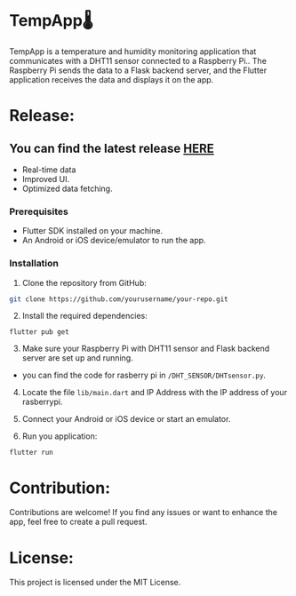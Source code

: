 # TempApp🌡️

TempApp is a temperature and humidity monitoring application that communicates with a DHT11 sensor connected to a Raspberry Pi.. The Raspberry Pi sends the data to a Flask backend server, and the Flutter application receives the data and displays it on the app.

# Release:

## You can find the latest release [HERE](https://github.com/mukundsolanki/TempApp-DHT11/releases/tag/v1.0.0)

- Real-time data
- Improved UI.
- Optimized data fetching.


### Prerequisites

- Flutter SDK installed on your machine.
- An Android or iOS device/emulator to run the app.

### Installation

1. Clone the repository from GitHub:

```bash
git clone https://github.com/yourusername/your-repo.git
```
2. Install the required dependencies:
```
flutter pub get
```

3. Make sure your Raspberry Pi with DHT11 sensor and Flask backend server are set up and running.

  - you can find the code for rasberry pi in `/DHT_SENSOR/DHTsensor.py`.

4. Locate the file `lib/main.dart` and IP Address with the IP address of your rasberrypi.

5. Connect your Android or iOS device or start an emulator.

6. Run you application:
```
flutter run
```

# Contribution:

Contributions are welcome! If you find any issues or want to enhance the app, feel free to create a pull request.

# License:

This project is licensed under the MIT License.

